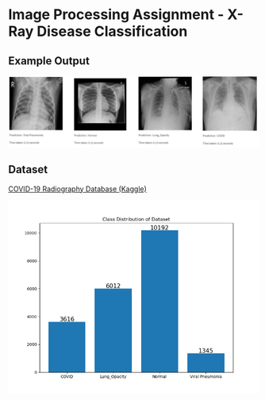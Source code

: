 # Image Processing Assignment - X-Ray Disease Classification
## Example Output
![alt text](diagram/example_output.png)

## Dataset
[COVID-19 Radiography Database (Kaggle)](https://www.kaggle.com/tawsifurrahman/covid19-radiography-database)

![alt text](diagram/class_dsitribution.png)
